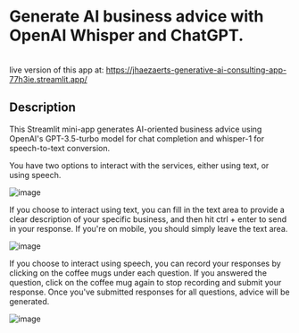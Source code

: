 # **Generate AI business advice with OpenAI Whisper and ChatGPT.**


<br>live version of this app at: https://jhaezaerts-generative-ai-consulting-app-77h3ie.streamlit.app/


## Description

This Streamlit mini-app generates AI-oriented business advice using OpenAI's GPT-3.5-turbo model for chat completion and whisper-1 for speech-to-text conversion.

You have two options to interact with the services, either using text, or using speech.

![image](https://user-images.githubusercontent.com/72695808/227727953-b2757161-5c61-4d65-9cdf-ccec45105e00.png)


If you choose to interact using text, you can fill in the text area to provide a clear description of your specific business, and then hit ctrl + enter to send in your response. If you're on mobile, you should simply leave the text area.

![image](https://user-images.githubusercontent.com/72695808/227728172-0bea56ff-462f-43b5-976b-749b5620224b.png)


If you choose to interact using speech, you can record your responses by clicking on the coffee mugs under each question. If you answered the question, click on the coffee mug again to stop recording and submit your response. Once you've submitted responses for all questions, advice will be generated.

![image](https://user-images.githubusercontent.com/72695808/227728316-277ae48c-c1df-4af6-8865-4b30dc2834b1.png)

